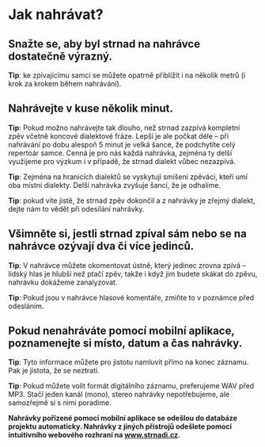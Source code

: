 
# Jak nahrávat?

## Snažte se, aby byl strnad na nahrávce dostatečně výrazný.

**Tip**: ke zpívajícímu samci se můžete opatrně přiblížit i na několik metrů (i krok za krokem během nahrávání). 

## Nahrávejte v kuse několik minut.

**Tip**: Pokud možno nahrávejte tak dlouho, než strnad zazpívá kompletní zpěv včetně koncové dialektové fráze. Lepší je ale počkat déle – při nahrávání po dobu alespoň 5 minut je velká šance, že podchytíte celý repertoár samce. Cenná je pro nás každá nahrávka, zejména ty delší využijeme pro výzkum i v případě, že strnad dialekt vůbec nezazpívá.

**Tip**: Zejména na hranicích dialektů se vyskytují smíšení zpěváci, kteří umí oba místní dialekty. Delší nahrávka zvyšuje šanci, že je odhalíme.

**Tip**: pokud víte jistě, že strnad zpěv dokončil a z nahrávky je zřejmý dialekt, dejte nám to vědět při odesílání nahrávky.


## Všimněte si, jestli strnad zpíval sám nebo se na nahrávce ozývají dva či více jedinců.

**Tip**: V nahrávce můžete okomentovat ústně, který jedinec zrovna zpívá  – lidský hlas je hlubší než ptačí zpěv, takže i když jim budete skákat do zpěvu, nahrávku dokážeme zanalyzovat.

**Tip**: Pokud jsou v nahrávce hlasové komentáře, zmiňte to v poznámce před odesláním.


## Pokud nenahráváte pomocí mobilní aplikace, poznamenejte si místo, datum a čas nahrávky.

**Tip**: Tyto informace můžete pro jistotu namluvit přímo na konec záznamu. Pak je jistota, že se neztratí.

**Tip**: Pokud můžete volit formát digitálního záznamu, preferujeme WAV před MP3. Stačí jeden kanál (mono), stereo nahrávky nepotřebujeme, ale samozřejmě si s nimi poradíme.

**Nahrávky pořízené pomocí mobilní aplikace se odešlou do databáze projektu automaticky. Nahrávky z jiných přístrojů odešlete pomocí intuitivního webového rozhraní na www.strnadi.cz.**
